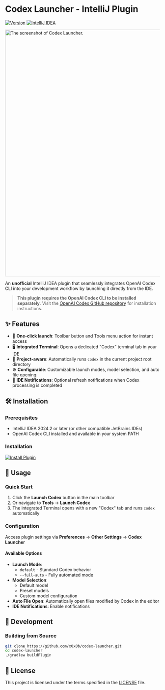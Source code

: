 # Codex Launcher - IntelliJ Plugin

[![Version](https://img.shields.io/badge/version-1.0.3-blue.svg)](https://github.com/x0x0b/codex-launcher/releases)
[![IntelliJ IDEA](https://img.shields.io/badge/IntelliJ%20IDEA-2024.2+-orange.svg)](https://www.jetbrains.com/idea/)

<img width="800" alt="The screenshot of Codex Launcher." src="https://github.com/user-attachments/assets/4ee3fbd8-e384-4672-94c6-e4e9041a8e0d" />

An **unofficial** IntelliJ IDEA plugin that seamlessly integrates OpenAI Codex CLI into your development workflow by launching it directly from the IDE.

> **This plugin requires the OpenAI Codex CLI to be installed separately.** Visit the [OpenAI Codex GitHub repository](https://github.com/openai/codex) for installation instructions.

## ✨ Features

- 🚀 **One-click launch**: Toolbar button and Tools menu action for instant access
- 🖥️ **Integrated Terminal**: Opens a dedicated "Codex" terminal tab in your IDE
- 📁 **Project-aware**: Automatically runs `codex` in the current project root directory
- ⚙️ **Configurable**: Customizable launch modes, model selection, and auto file opening
- 🔔 **IDE Notifications**: Optional refresh notifications when Codex processing is completed

## 🛠️ Installation

### Prerequisites
- IntelliJ IDEA 2024.2 or later (or other compatible JetBrains IDEs)
- OpenAI Codex CLI installed and available in your system PATH

### Installation
[![Install Plugin](https://img.shields.io/badge/Install%20Plugin-JetBrains-orange?style=for-the-badge&logo=jetbrains&logoColor=white)](https://plugins.jetbrains.com/plugin/28264-codex-launcher)

## 🚀 Usage

### Quick Start
1. Click the **Launch Codex** button in the main toolbar
2. Or navigate to **Tools** → **Launch Codex**
3. The integrated Terminal opens with a new "Codex" tab and runs `codex` automatically

### Configuration
Access plugin settings via **Preferences** → **Other Settings** → **Codex Launcher**

#### Available Options
- **Launch Mode**: 
  - `default` - Standard Codex behavior
  - `--full-auto` - Fully automated mode
- **Model Selection**: 
  - Default model
  - Preset models
  - Custom model configuration
- **Auto File Open**: Automatically open files modified by Codex in the editor
- **IDE Notifications**: Enable notifications

## 📝 Development

### Building from Source
```bash
git clone https://github.com/x0x0b/codex-launcher.git
cd codex-launcher
./gradlew buildPlugin
```

## 📄 License

This project is licensed under the terms specified in the [LICENSE](LICENSE) file.

